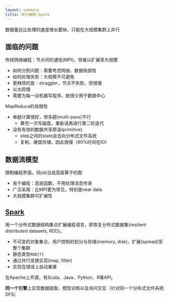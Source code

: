 ```yaml
---
layout: summary
title: 并行编程-Spark
---
```


数据量远比处理的速度增长要快，只能在大规模集群上并行

## 面临的问题
传统网络编程：节点间的通信(MPI)，但难以扩展至大规模
* 如何分割问题：需要考虑网络、数据局部性
* 如何处理失败：大规模不可避免
* 更麻烦的是：straggler，节点不失败，但很慢
* 以太网慢
* 需要为每一台机器写程序，故很少用于数据中心

MapReduce的局限性
* 单趟计算很好，但多趟(multi-pass)不行
	- 算完一次写磁盘，重新读再进行第二轮迭代
* 没有有效的数据共享原语(primitive)
	- step之间的state会去向分布式文件系统
	- 复制、硬盘存储，因此很慢（90%时间在IO）

## 数据流模型
限制编程界面，将job当成高层算子的图
* 易于编程：高层函数，不用处理消息传递
* 广泛采用：比MPI更为常见，特别是near data
* 大规模集群可扩展性

## [Spark](spark.apache.org)
用一个分布式数据结构集合扩展编程语言，即恢复分布式数据集(resilient distributed datasets, RDD)。
* 不可变的对象集合，用户控制的划分与存储(memory, disk)，扩展(spread)至整个集群
* 静态类型`RDD[T]`
* 通过并行变换实现(map, filter)
* 实现在错误上自动重建

在Apache上开源，有Scala、Java、Python、R等API。

**同一个引擎**上实现数据提取，模型训练以及询问交互（针对同一个分布式文件系统DFS）